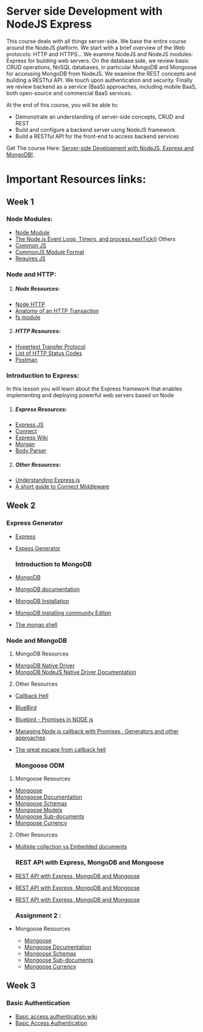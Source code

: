 # Server side Development with NodeJS Express
This course deals with all things server-side. We base the entire course around the NodeJS platform. We start with a brief overview of the Web protocols: HTTP and HTTPS...
We examine NodeJS and NodeJS modules: Express for building web servers. On the database side, we review basic CRUD operations, NoSQL databases, in particular MongoDB and Mongoose for accessing MongoDB from NodeJS. We examine the REST concepts and building a RESTful API. We touch upon authentication and security. Finally we review backend as a service (BaaS) approaches, including mobile BaaS, both open-source and commercial BaaS services.

At the end of this course, you will be able to:

* Demonstrate an understanding of server-side concepts, CRUD and REST
* Build and configure a backend server using NodeJS framework
* Build a RESTful API for the front-end to access backend services


Get The course Here: [Server-side Development with NodeJS, Express and MongoDB!](https://www.coursera.org/learn/server-side-nodejs).

# Important Resources links: 
## Week 1
 ### Node Modules:

*  [Node Module](https://nodejs.org/api/modules.html)
* [The Node.js Event Loop, Timers, and process.nextTick()](https://nodejs.org/en/docs/guides/event-loop-timers-and-nexttick/)
Others
* [Common JS](http://www.commonjs.org/)
* [CommonJS Module Format](http://wiki.commonjs.org/wiki/Modules/1.1.1)
* [Requires JS](http://requirejs.org/)

### Node and HTTP:

1. ##### Node Resources:

* [Node HTTP](https://nodejs.org/api/http.html)
* [Anatomy of an HTTP Transaction](https://nodejs.org/en/docs/guides/anatomy-of-an-http-transaction/)
* [fs module](https://nodejs.org/api/fs.html)

2. ##### HTTP Resources:

* [Hypertext Transfer Protocol](https://en.wikipedia.org/wiki/Hypertext_Transfer_Protocol)
* [List of HTTP Status Codes](https://en.wikipedia.org/wiki/List_of_HTTP_status_codes)
* [Postman](http://getpostman.com/)

### Introduction to Express:
In this lesson you will learn about the Express framework that enables implementing and deploying powerful web servers based on Node

1. ##### Express Resources:

* [Express JS](http://expressjs.com/)
* [Connect](https://github.com/senchalabs/connect)
* [Express Wiki](https://github.com/expressjs/express/wiki)
* [Morgan](https://github.com/expressjs/morgan)
* [Body Parser](https://github.com/expressjs/body-parser)

2. ##### Other Resources:

* [Understanding Express.js](http://evanhahn.com/understanding-express/)
* [A short guide to Connect Middleware](https://stephensugden.com/middleware_guide/)


## Week 2
  ### Express Generator
* [Express](http://expressjs.com/)
* [Expess Generator](http://expressjs.com/en/starter/generator.html)

  ### Introduction to MongoDB
* [MongoDB](http://www.mongodb.org/)
* [MongoDB documentation](http://docs.mongodb.org/manual/)
* [MongoDB Installation](http://docs.mongodb.org/manual/installation/)
* [MongoDB installing community Editon](https://docs.mongodb.com/manual/administration/install-community/)
* [The mongo shell](http://docs.mongodb.org/manual/mongo/)

 ### Node and MongoDB
1. MongoDB Resources
* [MongoDB Native Driver](https://github.com/mongodb/node-mongodb-native)
* [MongoDB NodeJS Native Driver Documentation](http://mongodb.github.io/node-mongodb-native/)
2. Other Resources
* [Callback Hell](http://callbackhell.com/)
* [BlueBird](http://bluebirdjs.com/docs/getting-started.html)
* [Bluebird - Promises in NODE js](https://alexperry.io/node/2015/03/25/promises-in-node.html)
* [Managing Node.js callback with Promises , Generators and other approaches](https://strongloop.com/strongblog/node-js-callback-hell-promises-generators/)
* [The great escape from callback hell](https://medium.com/@js_tut/the-great-escape-from-callback-hell-3006fa2c82e)

     ### Mongoose ODM
1. Mongoose Resources
* [Mongoose](http://mongoosejs.com/)
* [Mongoose Documentation](http://mongoosejs.com/docs/guide.html)
* [Mongoose Schemas](http://mongoosejs.com/docs/guide.html)
* [Mongoose Models](http://mongoosejs.com/docs/models.html)
* [Mongoose Sub-documents](http://mongoosejs.com/docs/subdocs.html)
* [Mongoose Currency](https://www.npmjs.com/package/mongoose-currency)

2. Other Resources
* [Multiple collection vs Embedded documents](http://openmymind.net/Multiple-Collections-Versus-Embedded-Documents/#1)
  
  ### REST API with Express, MongoDB and Mongoose

* [REST API with Express, MongoDB and Mongoose](https://scotch.io/tutorials/build-a-restful-api-using-node-and-express-4)
* [REST API with Express, MongoDB and Mongoose](http://adrianmejia.com/blog/2014/10/01/creating-a-restful-api-tutorial-with-nodejs-and-mongodb/)
* [REST API with Express, MongoDB and Mongoose](http://cwbuecheler.com/web/tutorials/2014/restful-web-app-node-express-mongodb/)

  ### Assignment 2 :
* Mongoose Resources
  * [Mongoose](http://mongoosejs.com/)
  * [Mongoose Documentation](http://mongoosejs.com/docs/guide.html)
  * [Mongoose Schemas](http://mongoosejs.com/docs/guide.html)
  * [Mongoose Sub-documents](http://mongoosejs.com/docs/subdocs.html)
  * [Mongoose Currency](https://www.npmjs.com/package/mongoose-currency)

## Week 3

  ### Basic Authentication 
* [Basic access authentication wiki](https://en.wikipedia.org/wiki/Basic_access_authentication)
* [Basic Access Authentication](https://developer.mozilla.org/en-US/docs/Web/HTTP/Basic_access_authentication)